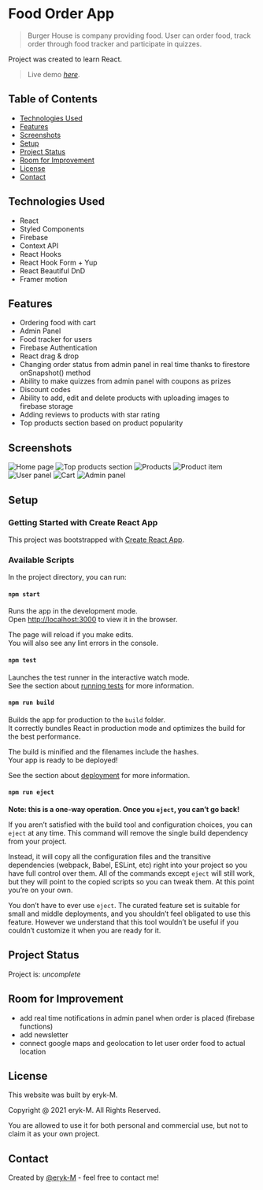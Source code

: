 # Food Order App

> Burger House is company providing food. User can order food, track order through food tracker and participate in quizzes.


Project was created to learn React.


> Live demo [_here_](https://food-order-eryk.netlify.app/).

## Table of Contents

- [Technologies Used](#technologies-used)
- [Features](#features)
- [Screenshots](#screenshots)
- [Setup](#setup)
- [Project Status](#project-status)
- [Room for Improvement](#room-for-improvement)
- [License](#license)
- [Contact](#contact)

## Technologies Used

- React
- Styled Components
- Firebase
- Context API
- React Hooks
- React Hook Form + Yup
- React Beautiful DnD
- Framer motion

## Features

- Ordering food with cart
- Admin Panel
- Food tracker for users
- Firebase Authentication
- React drag & drop
- Changing order status from admin panel in real time thanks to firestore onSnapshot() method
- Ability to make quizzes from admin panel with coupons as prizes
- Discount codes
- Ability to add, edit and delete products with uploading images to firebase storage
- Adding reviews to products with star rating
- Top products section based on product popularity

## Screenshots

![Home page](./src/assets/images/screenshots/screenshot_1.jpg)
![Top products section](./src/assets/images/screenshots/screenshot_2.jpg)
![Products](./src/assets/images/screenshots/screenshot_3.jpg)
![Product item](./src/assets/images/screenshots/screenshot_4.jpg)
![User panel](./src/assets/images/screenshots/screenshot_5.jpg)
![Cart](./src/assets/images/screenshots/screenshot_6.jpg)
![Admin panel](./src/assets/images/screenshots/screenshot_7.jpg)

## Setup

### Getting Started with Create React App

This project was bootstrapped with [Create React App](https://github.com/facebook/create-react-app).

### Available Scripts

In the project directory, you can run:

#### `npm start`

Runs the app in the development mode.\
Open [http://localhost:3000](http://localhost:3000) to view it in the browser.

The page will reload if you make edits.\
You will also see any lint errors in the console.

#### `npm test`

Launches the test runner in the interactive watch mode.\
See the section about [running tests](https://facebook.github.io/create-react-app/docs/running-tests) for more information.

#### `npm run build`

Builds the app for production to the `build` folder.\
It correctly bundles React in production mode and optimizes the build for the best performance.

The build is minified and the filenames include the hashes.\
Your app is ready to be deployed!

See the section about [deployment](https://facebook.github.io/create-react-app/docs/deployment) for more information.

#### `npm run eject`

**Note: this is a one-way operation. Once you `eject`, you can’t go back!**

If you aren’t satisfied with the build tool and configuration choices, you can `eject` at any time. This command will remove the single build dependency from your project.

Instead, it will copy all the configuration files and the transitive dependencies (webpack, Babel, ESLint, etc) right into your project so you have full control over them. All of the commands except `eject` will still work, but they will point to the copied scripts so you can tweak them. At this point you’re on your own.

You don’t have to ever use `eject`. The curated feature set is suitable for small and middle deployments, and you shouldn’t feel obligated to use this feature. However we understand that this tool wouldn’t be useful if you couldn’t customize it when you are ready for it.

## Project Status

Project is: _uncomplete_

## Room for Improvement

- add real time notifications in admin panel when order is placed (firebase functions)
- add newsletter
- connect google maps and geolocation to let user order food to actual location

## License

This website was built by eryk-M.


Copyright @ 2021 eryk-M. All Rights Reserved.


You are allowed to use it for both personal and commercial use, but not to claim it as your own project.

## Contact

Created by [@eryk-M](https://github.com/eryk-M) - feel free to contact me!
